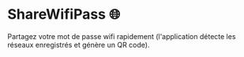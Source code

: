 ShareWifiPass 🌐
====


Partagez votre mot de passe wifi rapidement (l'application détecte les réseaux enregistrés et génère un QR code).
